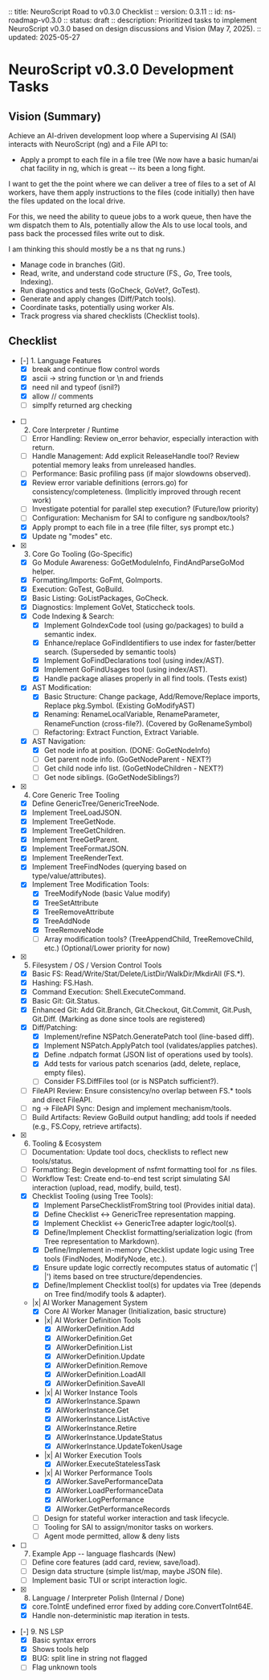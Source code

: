 :: title: NeuroScript Road to v0.3.0 Checklist
:: version: 0.3.11
:: id: ns-roadmap-v0.3.0
:: status: draft
:: description: Prioritized tasks to implement NeuroScript v0.3.0 based on design discussions and Vision (May 7, 2025).
:: updated: 2025-05-27

# NeuroScript v0.3.0 Development Tasks

## Vision (Summary)

Achieve an AI-driven development loop where a Supervising AI (SAI) interacts with NeuroScript (ng) and a File API to:
- Apply a prompt to each file in a file tree 
(We now have a basic human/ai chat facility in ng, which is great -- its been a long fight.

I want to get the the point where we can deliver a tree of files to a set of AI workers, have them apply instructions to the files (code initially) then have the files updated on the local drive.

For this, we need the ability to queue jobs to a work queue, then have the wm dispatch them to AIs, potentially allow the AIs to use local tools, and pass back the processed files write out to disk.

I am thinking this should mostly be a ns that ng runs.)


- Manage code in branches (Git).
- Read, write, and understand code structure (FS.*, Go*, Tree tools, Indexing).
- Run diagnostics and tests (GoCheck, GoVet?, GoTest).
- Generate and apply changes (Diff/Patch tools).
- Coordinate tasks, potentially using worker AIs.
- Track progress via shared checklists (Checklist tools).

## Checklist

- [-] 1. Language Features
    - [x] break and continue flow control words
    - [x] ascii -> string function or \n and friends
    - [x] need nil and typeof (isnil?)
    - [x] allow // comments
    - [ ] simplfy returned arg checking

- [ ] 2. Core Interpreter / Runtime
    - [ ] Error Handling: Review on_error behavior, especially interaction with return.
    - [ ] Handle Management: Add explicit ReleaseHandle tool? Review potential memory leaks from unreleased handles.
    - [ ] Performance: Basic profiling pass (if major slowdowns observed).
    - [x] Review error variable definitions (errors.go) for consistency/completeness. (Implicitly improved through recent work)
    - [ ] Investigate potential for parallel step execution? (Future/low priority)
    - [ ] Configuration: Mechanism for SAI to configure ng sandbox/tools?
    - [x] Apply prompt to each file in a tree (file filter, sys prompt etc.)
    - [x] Update ng "modes" etc.

- [x] 3. Core Go Tooling (Go-Specific)
    - [x] Go Module Awareness: GoGetModuleInfo, FindAndParseGoMod helper.
    - [x] Formatting/Imports: GoFmt, GoImports.
    - [x] Execution: GoTest, GoBuild.
    - [x] Basic Listing: GoListPackages, GoCheck.
    - [x] Diagnostics: Implement GoVet, Staticcheck tools.
    - [x] Code Indexing & Search:
        - [x] Implement GoIndexCode tool (using go/packages) to build a semantic index.
        - [x] Enhance/replace GoFindIdentifiers to use index for faster/better search. (Superseded by semantic tools)
        - [x] Implement GoFindDeclarations tool (using index/AST).
        - [x] Implement GoFindUsages tool (using index/AST).
        - [x] Handle package aliases properly in all find tools. (Tests exist)
    - [x] AST Modification:
        - [x] Basic Structure: Change package, Add/Remove/Replace imports, Replace pkg.Symbol. (Existing GoModifyAST)
        - [x] Renaming: RenameLocalVariable, RenameParameter, RenameFunction (cross-file?). (Covered by GoRenameSymbol)
        - [ ] Refactoring: Extract Function, Extract Variable.
    - [x] AST Navigation:
        - [x] Get node info at position. (DONE: GoGetNodeInfo)
        - [ ] Get parent node info. (GoGetNodeParent - NEXT?)
        - [ ] Get child node info list. (GoGetNodeChildren - NEXT?)
        - [ ] Get node siblings. (GoGetNodeSiblings?)

- [x] 4. Core Generic Tree Tooling
    - [x] Define GenericTree/GenericTreeNode.
    - [x] Implement TreeLoadJSON.
    - [x] Implement TreeGetNode.
    - [x] Implement TreeGetChildren.
    - [x] Implement TreeGetParent.
    - [x] Implement TreeFormatJSON.
    - [x] Implement TreeRenderText.
    - [x] Implement TreeFindNodes (querying based on type/value/attributes).
    - [x] Implement Tree Modification Tools:
        - [x] TreeModifyNode (basic Value modify)
        - [x] TreeSetAttribute
        - [x] TreeRemoveAttribute
        - [x] TreeAddNode
        - [x] TreeRemoveNode
        - [ ] Array modification tools? (TreeAppendChild, TreeRemoveChild, etc.) (Optional/Lower priority for now)

- [x] 5. Filesystem / OS / Version Control Tools
    - [x] Basic FS: Read/Write/Stat/Delete/ListDir/WalkDir/MkdirAll (FS.*).
    - [x] Hashing: FS.Hash.
    - [x] Command Execution: Shell.ExecuteCommand.
    - [x] Basic Git: Git.Status.
    - [x] Enhanced Git: Add Git.Branch, Git.Checkout, Git.Commit, Git.Push, Git.Diff. (Marking as done since tools are registered)
    - [x] Diff/Patching:
        - [x] Implement/refine NSPatch.GeneratePatch tool (line-based diff).
        - [x] Implement NSPatch.ApplyPatch tool (validates/applies patches).
        - [x] Define .ndpatch format (JSON list of operations used by tools).
        - [x] Add tests for various patch scenarios (add, delete, replace, empty files).
        - [ ] Consider FS.DiffFiles tool (or is NSPatch sufficient?).
    - [ ] FileAPI Review: Ensure consistency/no overlap between FS.* tools and direct FileAPI.
    - [ ] ng -> FileAPI Sync: Design and implement mechanism/tools.
    - [ ] Build Artifacts: Review GoBuild output handling; add tools if needed (e.g., FS.Copy, retrieve artifacts).

- [x] 6. Tooling & Ecosystem
    - [ ] Documentation: Update tool docs, checklists to reflect new tools/status.
    - [ ] Formatting: Begin development of nsfmt formatting tool for .ns files.
    - [ ] Workflow Test: Create end-to-end test script simulating SAI interaction (upload, read, modify, build, test).
    - [x] Checklist Tooling (using Tree Tools):
        - [x] Implement ParseChecklistFromString tool (Provides initial data).
        - [x] Define Checklist <-> GenericTree representation mapping.
        - [x] Implement Checklist <-> GenericTree adapter logic/tool(s).
        - [x] Define/Implement Checklist formatting/serialization logic (from Tree representation to Markdown).
        - [x] Define/Implement in-memory Checklist update logic using Tree tools (FindNodes, ModifyNode, etc.).
        - [x] Ensure update logic correctly recomputes status of automatic ('| |') items based on tree structure/dependencies.
        - [x] Define/Implement Checklist tool(s) for updates via Tree (depends on Tree find/modify tools & adapter).
    - |x| AI Worker Management System
        - [x] Core AI Worker Manager (Initialization, basic structure)
        - |x| AI Worker Definition Tools
            - [x] AIWorkerDefinition.Add
            - [x] AIWorkerDefinition.Get
            - [x] AIWorkerDefinition.List
            - [x] AIWorkerDefinition.Update
            - [x] AIWorkerDefinition.Remove
            - [x] AIWorkerDefinition.LoadAll
            - [x] AIWorkerDefinition.SaveAll
        - |x| AI Worker Instance Tools
            - [x] AIWorkerInstance.Spawn
            - [x] AIWorkerInstance.Get
            - [x] AIWorkerInstance.ListActive
            - [x] AIWorkerInstance.Retire
            - [x] AIWorkerInstance.UpdateStatus
            - [x] AIWorkerInstance.UpdateTokenUsage
        - |x| AI Worker Execution Tools
            - [x] AIWorker.ExecuteStatelessTask
        - |x| AI Worker Performance Tools
            - [x] AIWorker.SavePerformanceData
            - [x] AIWorker.LoadPerformanceData
            - [x] AIWorker.LogPerformance
            - [x] AIWorker.GetPerformanceRecords
        - [ ] Design for stateful worker interaction and task lifecycle.
        - [ ] Tooling for SAI to assign/monitor tasks on workers.
        - [ ] Agent mode permitted, allow & deny lists

- [ ] 7. Example App -- language flashcards (New)
    - [ ] Define core features (add card, review, save/load).
    - [ ] Design data structure (simple list/map, maybe JSON file).
    - [ ] Implement basic TUI or script interaction logic.

- [x] 8. Language / Interpreter Polish (Internal / Done)
    - [x] core.ToIntE undefined error fixed by adding core.ConvertToInt64E.
    - [x] Handle non-deterministic map iteration in tests.

- [-] 9. NS LSP
    - [x] Basic syntax errors
    - [x] Shows tools help
    - [x] BUG: split line in string not flagged
    - [ ] Flag unknown tools